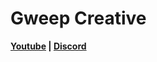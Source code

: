 # Gweep Creative

<b>[Youtube](https://www.youtube.com/GweepCreativeOfficial)  **|** [Discord](https://discord.gg/KVFbscH)</b>